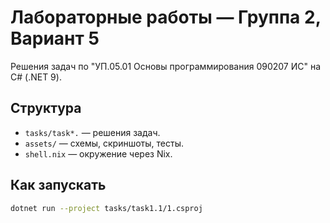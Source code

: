 # Лабораторные работы — Группа 2, Вариант 5

Решения задач по "УП.05.01 Основы программирования 090207 ИС" на C# (.NET 9).

## Структура

- `tasks/task*.` — решения задач.
- `assets/` — схемы, скриншоты, тесты.
- `shell.nix` — окружение через Nix.

## Как запускать

```bash
dotnet run --project tasks/task1.1/1.csproj
```
